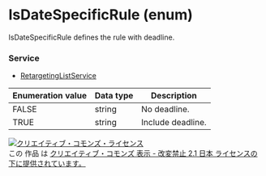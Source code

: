 # IsDateSpecificRule (enum)
IsDateSpecificRule defines the rule with deadline.

### Service
+ [RetargetingListService](./services/RetargetingListService.md)

| Enumeration value | Data type | Description | 
|---|---|---|
| FALSE| string| No deadline. |
| TRUE| string| Include deadline. |

<a rel="license" href="http://creativecommons.org/licenses/by-nd/2.1/jp/"><img alt="クリエイティブ・コモンズ・ライセンス" style="border-width:0" src="https://i.creativecommons.org/l/by-nd/2.1/jp/88x31.png" /></a><br />この 作品 は <a rel="license" href="http://creativecommons.org/licenses/by-nd/2.1/jp/">クリエイティブ・コモンズ 表示 - 改変禁止 2.1 日本 ライセンスの下に提供されています。</a>
